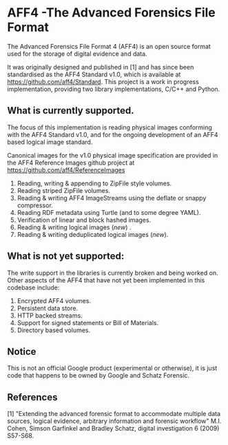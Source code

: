 # AFF4 -The Advanced Forensics File Format

The Advanced Forensics File Format 4 (AFF4) is an open source format used for
the storage of digital evidence and data.

It was originally designed and published in [1] and has since been standardised
as the AFF4 Standard v1.0, which is available at
https://github.com/aff4/Standard. This project is a work in progress
implementation, providing two library implementations, C/C++ and Python.

## What is currently supported.

The focus of this implementation is reading physical images conforming with the
AFF4 Standard v1.0, and for the ongoing development of an AFF4 based logical
image standard.

Canonical images for the v1.0 physical image specification are provided in the
AFF4 Reference Images github project at https://github.com/aff4/ReferenceImages

1. Reading, writing & appending to ZipFile style volumes.
2. Reading striped ZipFile volumes.
2. Reading & writing AFF4 ImageStreams using the deflate or snappy compressor.
3. Reading RDF metadata using Turtle (and to some degree YAML).
4. Verification of linear and block hashed images.
5. Reading & writing logical images (*new*) .
6. Reading & writing deduplicated logical images (*new*).

## What is not yet supported:

The write support in the libraries is currently broken and being worked on.
Other aspects of the AFF4 that have not yet been implemented in this codebase
include:

1. Encrypted AFF4 volumes.
2. Persistent data store.
3. HTTP backed streams.
4. Support for signed statements or Bill of Materials.
5. Directory based volumes.

## Notice

This is not an official Google product (experimental or otherwise), it is just
code that happens to be owned by Google and Schatz Forensic.

## References

[1] "Extending the advanced forensic format to accommodate multiple data
sources, logical evidence, arbitrary information and forensic workflow" M.I.
Cohen, Simson Garfinkel and Bradley Schatz, digital investigation 6 (2009)
S57-S68.
